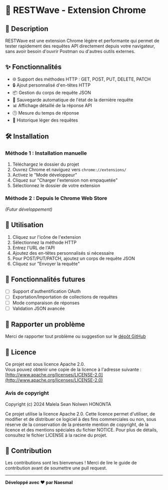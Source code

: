 # 🚀 RESTWave - Extension Chrome

## 📝 Description

RESTWave est une extension Chrome légère et performante qui permet de tester rapidement des requêtes API directement depuis votre navigateur, sans avoir besoin d'ouvrir Postman ou d'autres outils externes.

## ✨ Fonctionnalités

- 🌐 Support des méthodes HTTP : GET, POST, PUT, DELETE, PATCH
- 🔒 Ajout personnalisé d'en-têtes HTTP
- 📦 Gestion du corps de requête JSON
- 💾 Sauvegarde automatique de l'état de la dernière requête
- 📊 Affichage détaillé de la réponse API
- 🕒 Mesure du temps de réponse
- 📝 Historique léger des requêtes

## 🛠️ Installation

### Méthode 1 : Installation manuelle

1. Téléchargez le dossier du projet
2. Ouvrez Chrome et naviguez vers `chrome://extensions/`
3. Activez le "Mode développeur"
4. Cliquez sur "Charger l'extension non empaquetée"
5. Sélectionnez le dossier de votre extension

### Méthode 2 : Depuis le Chrome Web Store

*(Futur développement)*

## 🔧 Utilisation

1. Cliquez sur l'icône de l'extension
2. Sélectionnez la méthode HTTP
3. Entrez l'URL de l'API
4. Ajoutez des en-têtes personnalisés si nécessaire
5. Pour POST/PUT/PATCH, ajoutez un corps de requête JSON
6. Cliquez sur "Envoyer la requête"

## 🔮 Fonctionnalités futures

- [ ] Support d'authentification OAuth
- [ ] Exportation/Importation de collections de requêtes
- [ ] Mode comparaison de réponses
- [ ] Validation JSON avancée

## 🐛 Rapporter un problème

Merci de rapporter tout problème ou suggestion sur le [dépôt GitHub](https://github.com/Naesmal/RESTWave/issues)

## 📄 Licence

Ce projet est sous licence Apache 2.0.  
Vous pouvez obtenir une copie de la licence à l'adresse suivante :  
[http://www.apache.org/licenses/LICENSE-2.0](http://www.apache.org/licenses/LICENSE-2.0)

### **Avis de copyright**

Copyright (c) 2024 Malela Sean Nolwen HONONTA

Ce projet utilise la licence Apache 2.0. Cette licence permet d'utiliser, de modifier et de distribuer ce logiciel à des fins commerciales ou non, sous réserve de la conservation de la présente mention de copyright, de la licence et des mentions spéciales du fichier NOTICE.
Pour plus de détails, consultez le fichier LICENSE à la racine du projet.

## 👥 Contribution

Les contributions sont les bienvenues ! Merci de lire le guide de contribution avant de soumettre une pull request.

---

**Développé avec ❤️ par Naesmal**
